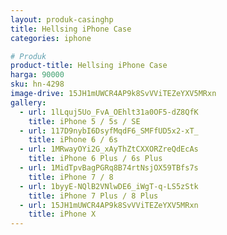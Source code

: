 ```yaml
---
layout: produk-casinghp
title: Hellsing iPhone Case
categories: iphone

# Produk
product-title: Hellsing iPhone Case
harga: 90000
sku: hn-4298
image-drive: 15JH1mUWCR4AP9k8SvVViTEZeYXV5MRxn
gallery:
  - url: 1lLquj5Uo_FvA_OEhlt31a0OF5-dZ8QfK
    title: iPhone 5 / 5s / SE
  - url: 117D9nybI6DsyfMqdF6_SMFfUD5x2-xT_
    title: iPhone 6 / 6s
  - url: 1MRwayOYi2G_xAyThZtCXXORZreQdEcAs
    title: iPhone 6 Plus / 6s Plus
  - url: 1MidTpvBagPGRq8B74rtNsjOX59TBfs7s
    title: iPhone 7 / 8
  - url: 1byyE-NQlB2VNlwDE6_iWgT-q-LS5zStk
    title: iPhone 7 Plus / 8 Plus
  - url: 15JH1mUWCR4AP9k8SvVViTEZeYXV5MRxn
    title: iPhone X
---
```

